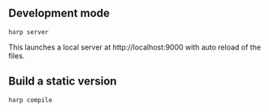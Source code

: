 ## Development mode

    harp server

This launches a local server at http://localhost:9000 with auto reload of the files.


## Build a static version

    harp compile
